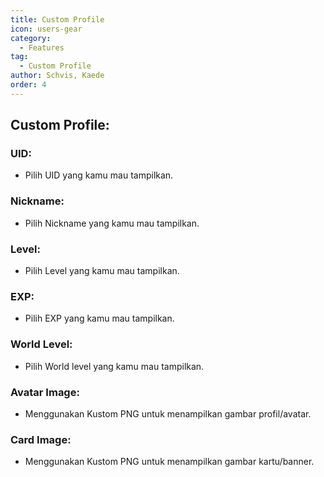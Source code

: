```yaml
---
title: Custom Profile
icon: users-gear
category:
  - Features
tag:
  - Custom Profile
author: Schvis, Kaede
order: 4
---
```


## Custom Profile:

### UID:
- Pilih UID yang kamu mau tampilkan.
### Nickname:
- Pilih Nickname yang kamu mau tampilkan.
### Level:
- Pilih Level yang kamu mau tampilkan.
### EXP:
- Pilih EXP yang kamu mau tampilkan. 
### World Level:
- Pilih World level yang kamu mau tampilkan.
### Avatar Image:
- Menggunakan Kustom PNG untuk menampilkan gambar profil/avatar.
### Card Image:
- Menggunakan Kustom PNG untuk menampilkan gambar kartu/banner.
